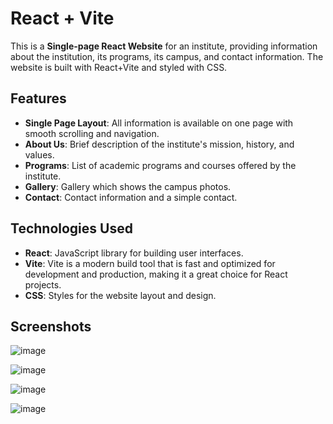 # React + Vite

This is a **Single-page React Website** for an institute, providing information about the institution, its programs, its campus, and contact information. The website is built with React+Vite and styled with CSS.

## Features

- **Single Page Layout**: All information is available on one page with smooth scrolling and navigation.
- **About Us**: Brief description of the institute's mission, history, and values.
- **Programs**: List of academic programs and courses offered by the institute.
- **Gallery**: Gallery which shows the campus photos.
- **Contact**: Contact information and a simple contact.

## Technologies Used

- **React**: JavaScript library for building user interfaces.
- **Vite**: Vite is a modern build tool that is fast and optimized for development and production, making it a great choice for React projects. 
- **CSS**: Styles for the website layout and design.

## Screenshots
  
  ![image](https://github.com/user-attachments/assets/21a2630a-7137-408f-9025-c592fae8ea9b)
  
  ![image](https://github.com/user-attachments/assets/f11ee6aa-ddbd-4a5a-aa02-7e7820ffcd0c)

  ![image](https://github.com/user-attachments/assets/92e72b0b-53c5-4e1d-9e5e-5d6092265ab1)
  
  ![image](https://github.com/user-attachments/assets/cabcebd1-ce27-467b-a200-04e36ac299c4)




